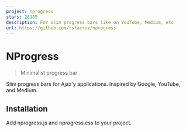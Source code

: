 ```yaml
---
project: nprogress
stars: 26185
description: For slim progress bars like on YouTube, Medium, etc
url: https://github.com/rstacruz/nprogress
---
```


NProgress
=========

> Minimalist progress bar

Slim progress bars for Ajax'y applications. Inspired by Google, YouTube, and Medium.

Installation
------------

Add nprogress.js and nprogress.css to your project.

<script src\='nprogress.js'\></script\>
<link rel\='stylesheet' href\='nprogress.css'/>

NProgress is available via bower and npm.

```
$ npm install --save nprogress
```

Also available via unpkg CDN:

-   https://unpkg.com/nprogress@0.2.0/nprogress.js
-   https://unpkg.com/nprogress@0.2.0/nprogress.css

Basic usage
-----------

Simply call `start()` and `done()` to control the progress bar.

NProgress.start();
NProgress.done();

### Turbolinks (version 5+)

Ensure you're using Turbolinks 5+, and use this: (explained here)

$(document).on('turbolinks:click', function() {
  NProgress.start();
});
$(document).on('turbolinks:render', function() {
  NProgress.done();
  NProgress.remove();
});

### Turbolinks (version 3 and below)

Ensure you're using Turbolinks 1.3.0+, and use this: (explained here)

$(document).on('page:fetch',   function() { NProgress.start(); });
$(document).on('page:change',  function() { NProgress.done(); });
$(document).on('page:restore', function() { NProgress.remove(); });

### Pjax

Try this: (explained here)

$(document).on('pjax:start', function() { NProgress.start(); });
$(document).on('pjax:end',   function() { NProgress.done();  });

Ideas
-----

-   Add progress to your Ajax calls! Bind it to the jQuery `ajaxStart` and `ajaxStop` events.
    
-   Make a fancy loading bar even without Turbolinks/Pjax! Bind it to `$(document).ready` and `$(window).load`.
    

Advanced usage
--------------

**Percentages:** To set a progress percentage, call `.set(n)`, where _n_ is a number between `0..1`.

NProgress.set(0.0);     // Sorta same as .start()
NProgress.set(0.4);
NProgress.set(1.0);     // Sorta same as .done()

**Incrementing:** To increment the progress bar, just use `.inc()`. This increments it with a random amount. This will never get to 100%: use it for every image load (or similar).

NProgress.inc();

If you want to increment by a specific value, you can pass that as a parameter:

NProgress.inc(0.2);    // This will get the current status value and adds 0.2 until status is 0.994

**Force-done:** By passing `true` to `done()`, it will show the progress bar even if it's not being shown. (The default behavior is that _.done()_ will not do anything if _.start()_ isn't called)

NProgress.done(true);

**Get the status value:** To get the status value, use `.status`

Configuration
-------------

#### `minimum`

Changes the minimum percentage used upon starting. (default: `0.08`)

NProgress.configure({ minimum: 0.1 });

#### `template`

You can change the markup using `template`. To keep the progress bar working, keep an element with `role='bar'` in there. See the default template for reference.

NProgress.configure({
  template: "<div class='....'>...</div>"
});

#### `easing` and `speed`

Adjust animation settings using _easing_ (a CSS easing string) and _speed_ (in ms). (default: `ease` and `200`)

NProgress.configure({ easing: 'ease', speed: 500 });

#### `trickle`

Turn off the automatic incrementing behavior by setting this to `false`. (default: `true`)

NProgress.configure({ trickle: false });

#### `trickleSpeed`

Adjust how often to trickle/increment, in ms.

NProgress.configure({ trickleSpeed: 200 });

#### `showSpinner`

Turn off loading spinner by setting it to false. (default: `true`)

NProgress.configure({ showSpinner: false });

#### `parent`

specify this to change the parent container. (default: `body`)

NProgress.configure({ parent: '#container' });

Customization
-------------

Just edit `nprogress.css` to your liking. Tip: you probably only want to find and replace occurrences of `#29d`.

The included CSS file is pretty minimal... in fact, feel free to scrap it and make your own!

Resources
---------

-   New UI Pattern: Website Loading Bars (usabilitypost.com)

Support
-------

**Bugs and requests**: submit them through the project's issues tracker.  

**Questions**: ask them at StackOverflow with the tag _nprogress_.  

**Chat**: join us at gitter.im.  

Thanks
------

**NProgress** © 2013-2017, Rico Sta. Cruz. Released under the MIT License.  
Authored and maintained by Rico Sta. Cruz with help from contributors.

> ricostacruz.com  ·  GitHub @rstacruz  ·  Twitter @rstacruz
